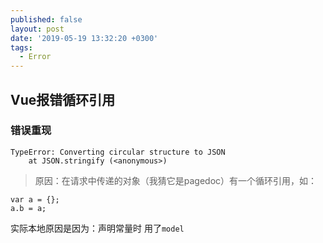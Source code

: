 ```yaml
---
published: false
layout: post
date: '2019-05-19 13:32:20 +0300'
tags:
  - Error
---
```

## Vue报错循环引用

### 错误重现

```
TypeError: Converting circular structure to JSON
    at JSON.stringify (<anonymous>)
```

>原因：在请求中传递的对象（我猜它是pagedoc）有一个循环引用，如：

```
var a = {};
a.b = a;
```

实际本地原因是因为：声明常量时 用了`model`
